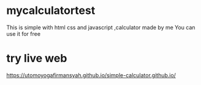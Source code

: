 # mycalculatortest
This is simple with html css and javascript ,calculator made by me
You can use it for free
# try live web
https://utomoyogafirmansyah.github.io/simple-calculator.github.io/
